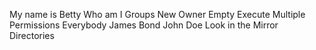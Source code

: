 My name is Betty
Who am I
Groups
New Owner
Empty
Execute
Multiple Permissions
Everybody
James Bond
John Doe
Look in the Mirror
Directories
